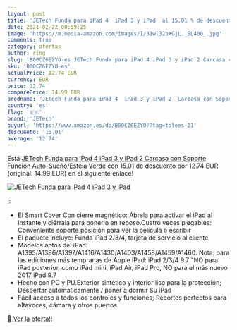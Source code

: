 ```yaml
---
layout: post
title: 'JETech Funda para iPad 4  iPad 3 y iPad  al 15.01 % de descuento'
date: 2021-02-22 00:59:25
image: 'https://m.media-amazon.com/images/I/31wl32bXGjL._SL400_.jpg'
comments: true
category: ofertas
author: ring
slug: 'B00CZ6EZYO-es JETech Funda para iPad 4 iPad 3 y iPad 2 Carcasa con...'
sku: 'B00CZ6EZYO-es'
actualPrice: 12.74 EUR
currency: EUR
price: 12.74
comparePrice: 14.99 EUR
prodname: 'JETech Funda para iPad 4  iPad 3 y iPad 2  Carcasa con Soporte Función  Auto-Sueño/Estela  Verde '
country: 'es'
flag: '🇪🇸'
brand: 'JETech'
buyurl: 'https://www.amazon.es/dp/B00CZ6EZYO/?tag=tolees-21'
descuento: '15.01'
average: '12.74'
---
```


Está [JETech Funda para iPad 4  iPad 3 y iPad 2  Carcasa con Soporte Función  Auto-Sueño/Estela  Verde ](https://www.amazon.es/dp/B00CZ6EZYO/?tag=tolees-21) con 15.01 de descuento por 12.74 EUR (original: 14.99 EUR) en el siguiente enlace!

[![JETech Funda para iPad 4  iPad 3 y iPad ](https://m.media-amazon.com/images/I/31wl32bXGjL._SL400_.jpg)](https://www.amazon.es/dp/B00CZ6EZYO/?tag=tolees-21)

ℹ️:

- El Smart Cover Con cierre magnético: Ábrela para activar el iPad al instante y ciérrala para ponerlo en reposo.Cuatro veces plegables: Conveniente soporte posición para ver la película o escribir
- El paquete incluye: Funda iPad 2/3/4, tarjeta de servicio al cliente
- Modelos aptos del iPad: A1395/A1396/A1397/A1416/A1430/A1403/A1458/A1459/A1460. Nota: para las ediciones más tempranas de Apple iPad: iPad 2/3/4 9.7 "NO para iPad posterior, como iPad mini, iPad Air, iPad Pro, NO para el más nuevo 2017 iPad 9.7
- Hecho con PC y PU.Exterior sintético y interior liso para la protección; Despertar automáticamente / poner a dormir Su iPad
- Fácil acceso a todos los controles y funciones; Recortes perfectos para altavoces, cámara y otros puertos

[🛒 Ver la oferta!!](https://www.amazon.es/dp/B00CZ6EZYO/?tag=tolees-21)
